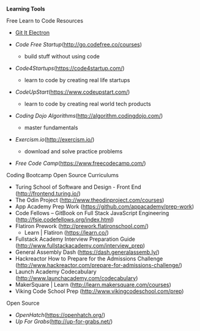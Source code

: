 **Learning Tools**

Free Learn to Code Resources

* [Git It Electron](https://github.com/jlord/git-it-electron)

* _Code Free Startup_(http://go.codefree.co/courses)
    * build stuff without using code
* _Code4Startups_(https://code4startup.com/)
    * learn to code by creating real life startups
* _CodeUpStart_(https://www.codeupstart.com/)
    * learn to code by creating real world tech products
* _Coding Dojo Algorithms_(http://algorithm.codingdojo.com/)
    * master fundamentals
* _Exercism.io_(http://exercism.io/)
    * download and solve practice problems
* _Free Code Camp_(https://www.freecodecamp.com/)

Coding Bootcamp Open Source Curriculums

* Turing School of Software and Design - Front End (http://frontend.turing.io/)
* The Odin Project (http://www.theodinproject.com/courses)
* App Academy Prep Work (https://github.com/appacademy/prep-work)
* Code Fellows – GitBook on Full Stack JavaScript Engineering (http://fsje.codefellows.org/index.html)
* Flatiron Prework (http://prework.flatironschool.com/)
    * Learn | Flatiron (https://learn.co/)
* Fullstack Academy Interview Preparation Guide (http://www.fullstackacademy.com/interview_prep)
* General Assembly Dash (https://dash.generalassemb.ly/)
* Hackreactor How to Prepare for the Admissions Challenge (http://www.hackreactor.com/prepare-for-admissions-challenge/)
* Launch Academy Codecabulary (http://www.launchacademy.com/codecabulary)
* MakerSquare | Learn (http://learn.makersquare.com/courses)
* Viking Code School Prep (http://www.vikingcodeschool.com/prep)

Open Source

* _OpenHatch_(https://openhatch.org/)
* _Up For Grabs_(http://up-for-grabs.net/)

